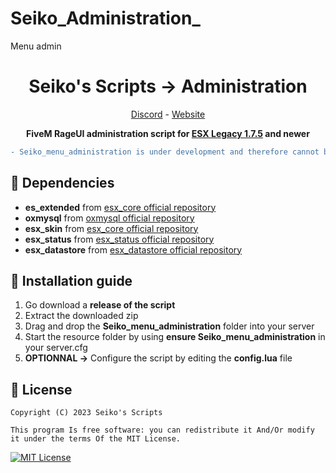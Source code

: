 # Seiko_Administration_
Menu admin

<h1 align='center'>Seiko's Scripts → Administration</a></h1>
<p align='center'><a href='https://discord.gg/VyRPheG6Es'>Discord</a> - <a href='#'>Website</a></b></h5>

<p align='center'><b>FiveM RageUI administration script for <a href="https://github.com/esx-framework/esx_core">ESX Legacy 1.7.5</a> and newer</b></p>

```diff
- Seiko_menu_administration is under development and therefore cannot be used at this time. The official and stable versions are given as a release.
```
## 💾 Dependencies
- **es_extended** from <a href="https://github.com/esx-framework/esx_core">esx_core official repository</a>
- **oxmysql** from <a href="https://github.com/overextended/oxmysql">oxmysql official repository</a>
- **esx_skin** from <a href="https://github.com/esx-framework/esx_core">esx_core official repository</a>
- **esx_status** from <a href="https://github.com/esx-framework/esx_status">esx_status official repository</a>
- **esx_datastore** from <a href="https://github.com/esx-framework/esx_datastore">esx_datastore official repository</a>
## 🔧 Installation guide
1. Go download a **release of the script**
2. Extract the downloaded zip
3. Drag and drop the **Seiko_menu_administration** folder into your server
4. Start the resource folder by using **ensure Seiko_menu_administration** in your server.cfg
5. **OPTIONNAL →** Configure the script by editing the **config.lua** file
## 📜 License
    Copyright (C) 2023 Seiko's Scripts

    This program Is free software: you can redistribute it And/Or modify it under the terms Of the MIT License.
[![MIT License](https://img.shields.io/badge/License-MIT-green.svg)](https://github.com/epyis-scripts/Seiko_menu_administration/blob/main/LICENSE)
